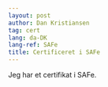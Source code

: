 ```yaml
---
layout: post
author: Dan Kristiansen
tag: cert
lang: da-DK
lang-ref: SAFe
title: Certificeret i SAFe
---
```


Jeg har et certifikat i SAFe.
